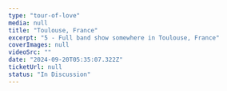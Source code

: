 ```yaml
---
type: "tour-of-love"
media: null
title: "Toulouse, France"
excerpt: "5 - Full band show somewhere in Toulouse, France"
coverImages: null
videoSrc: ""
date: "2024-09-20T05:35:07.322Z"
ticketUrl: null
status: "In Discussion"
---
```

